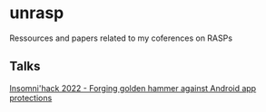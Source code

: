 # unrasp
Ressources and papers related to my coferences on RASPs

## Talks

[Insomni'hack 2022 - Forging golden hammer against Android app protections](https://insomnihack.ch/talks-2022/#MUX7KC)
